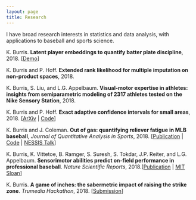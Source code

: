 ```yaml
---
layout: page
title: Research
---
```


I have broad research interests in statistics and data analysis, with applications to baseball and sports science.

K. Burris. **Latent player embeddings to quantify batter plate discipline**, 2018. [[Demo](https://github.com/burrisk/PitchWise_Demo)]

K. Burris and P. Hoff. **Extended rank likelihood for multiple imputation on non-product spaces**, 2018.

K. Burris, S. Liu, and L.G. Appelbaum. **Visual-motor expertise in athletes: insights from semiparametric modeling of 2317 athletes tested on the Nike Sensory Station**, 2018.  

K. Burris and P. Hoff. **Exact adaptive confidence intervals for small areas**, 2018. [[ArXiv](https://arxiv.org/abs/1809.09159) \| [Code](https://github.com/burrisk/fabci)]

K. Burris and J. Coleman. **Out of gas: quantifying reliever fatigue in MLB baseball**, *Journal of Quantitative Analysis in Sports*, 2018. [[Publication](https://www.degruyter.com/view/j/jqas.2018.14.issue-2/jqas-2018-0007/jqas-2018-0007.xml) \| [Code](https://github.com/burrisk/Relief-Fatigue) \| [NESSIS Talk](https://www.youtube.com/watch?v=umdYkPLLEqo)]

K. Burris, K. Vittetoe, B. Ramger, S. Suresh, S. Tokdar, J.P. Reiter, and L.G. Appelbaum.  **Sensorimotor abilities predict on-field performance in professional baseball**. *Nature Scientific Reports*, 2018.[[Publication](https://www.nature.com/articles/s41598-017-18565-7) \| [MIT Sloan](http://www.sloansportsconference.com/content/eye-ball-relationship-sensorimotor-abilities-field-performance-professional-baseball/)]

K. Burris. **A game of inches: the sabermetric impact of raising the strike zone**. *Trumedia Hackathon*, 2018. [[Submission](https://github.com/burrisk/TruMedia2017/blob/master/Write-Ups/Hackathon_Burris.pdf)]
